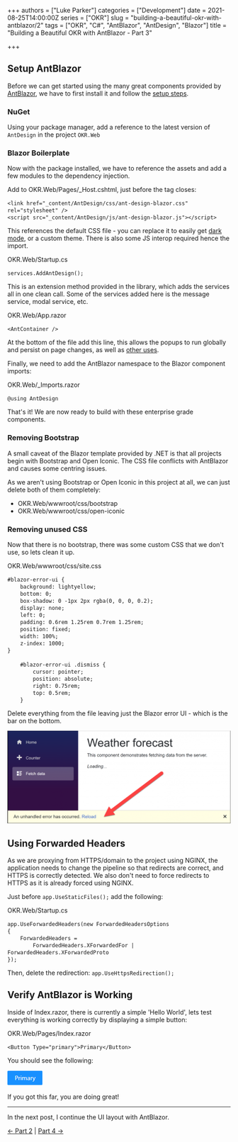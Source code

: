 +++
authors = ["Luke Parker"]
categories = ["Development"]
date = 2021-08-25T14:00:00Z
series = ["OKR"]
slug = "building-a-beautiful-okr-with-antblazor/2"
tags = ["OKR", "C#", "AntBlazor", "AntDesign", "Blazor"]
title = "Building a Beautiful OKR with AntBlazor - Part 3"

+++
## Setup AntBlazor

Before we can get started using the many great components provided by [AntBlazor](https://antblazor.com), we have to first install it and follow the [setup steps](https://antblazor.com/en-US/docs/introduce).

### NuGet

Using your package manager, add a reference to the latest version of `AntDesign` in the project `OKR.Web`

### Blazor Boilerplate

Now with the package installed, we have to reference the assets and add a few modules to the dependency injection.

Add to OKR.Web/Pages/_Host.cshtml, just before the <head> tag closes:

    <link href="_content/AntDesign/css/ant-design-blazor.css" rel="stylesheet" />
    <script src="_content/AntDesign/js/ant-design-blazor.js"></script>

This references the default CSS file - you can replace it to easily get [dark mode](https://ant.design/docs/react/customize-theme), or a custom theme. There is also some JS interop required hence the import.

OKR.Web/Startup.cs

    services.AddAntDesign();

This is an extension method provided in the library, which adds the services all in one clean call. Some of the services added here is the message service, modal service, etc.

OKR.Web/App.razor

    <AntContainer />

At the bottom of the file add this line, this allows the popups to run globally and persist on page changes, as well as [other uses](https://github.com/ant-design-blazor/ant-design-blazor/blob/master/components/core/AntContainer.razor).

Finally, we need to add the AntBlazor namespace to the Blazor component imports:

OKR.Web/_Imports.razor

    @using AntDesign

That's it! We are now ready to build with these enterprise grade components.

### Removing Bootstrap

A small caveat of the Blazor template provided by .NET is that all projects begin with Bootstrap and Open Iconic. The CSS file conflicts with AntBlazor and causes some centring issues. 

As we aren't using Bootstrap or Open Iconic in this project at all, we can just delete both of them completely:

* OKR.Web/wwwroot/css/bootstrap
* OKR.Web/wwwroot/css/open-iconic

### Removing unused CSS

Now that there is no bootstrap, there was some custom CSS that we don't use, so lets clean it up.

OKR.Web/wwwroot/css/site.css

    #blazor-error-ui {
        background: lightyellow;
        bottom: 0;
        box-shadow: 0 -1px 2px rgba(0, 0, 0, 0.2);
        display: none;
        left: 0;
        padding: 0.6rem 1.25rem 0.7rem 1.25rem;
        position: fixed;
        width: 100%;
        z-index: 1000;
    }
    
        #blazor-error-ui .dismiss {
            cursor: pointer;
            position: absolute;
            right: 0.75rem;
            top: 0.5rem;
        }

Delete everything from the file leaving just the Blazor error UI - which is the bar on the bottom. 

![](/uploads/blazor-error-ui.PNG)

## Using Forwarded Headers

As we are proxying from HTTPS/domain to the project using NGINX, the application needs to change the pipeline so that redirects are correct, and HTTPS is correctly detected. We also don't need to force redirects to HTTPS as it is already forced using NGINX.

Just before `app.UseStaticFiles();` add the following:

OKR.Web/Startup.cs

    app.UseForwardedHeaders(new ForwardedHeadersOptions
    {
        ForwardedHeaders =
            ForwardedHeaders.XForwardedFor | ForwardedHeaders.XForwardedProto
    });

Then, delete the redirection: `app.UseHttpsRedirection();`

## Verify AntBlazor is Working

Inside of Index.razor, there is currently a simple 'Hello World', lets test everything is working correctly by displaying a simple button:

OKR.Web/Pages/Index.razor

    <Button Type="primary">Primary</Button>

You should see the following:

![](/uploads/antblazor-primary-button.PNG)

If you got this far, you are doing great!

***

In the next post, I continue the UI layout with AntBlazor.

[← Part 2](https://lukeparker.dev/posts/building-a-beautiful-okr-with-antblazor/2) | [Part 4 →](https://lukeparker.dev/posts/building-a-beautiful-okr-with-antblazor/4)
